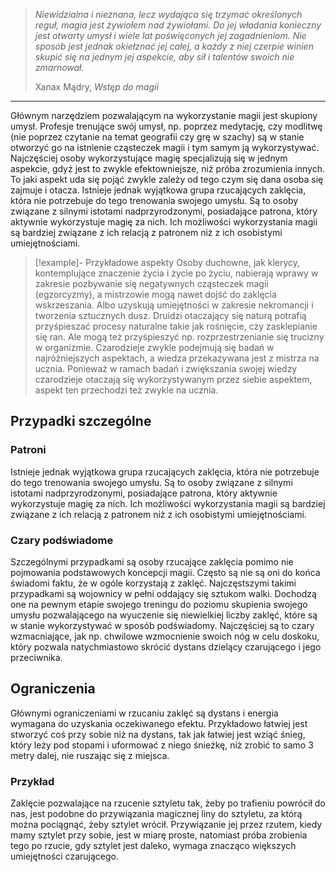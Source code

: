 > *Niewidzialna i nieznana, lecz wydająca się trzymać określonych reguł, magia jest żywiołem nad żywiołami. Do jej władania konieczny jest otwarty umysł i wiele lat poświęconych jej zagadnieniom. Nie sposób jest jednak okiełznać jej całej, a każdy z niej czerpie winien skupić się na jednym jej aspekcie, aby sił i talentów swoich nie zmarnował.*
> 
> Xanax Mądry, *Wstęp do magii*

---
Głównym narzędziem pozwalającym na wykorzystanie magii jest skupiony umysł. Profesje trenujące swój umysł, np. poprzez medytację, czy modlitwę (nie poprzez czytanie na temat geografii czy grę w szachy) są w stanie otworzyć go na istnienie cząsteczek magii i tym samym ją wykorzystywać. Najczęściej osoby wykorzystujące magię specjalizują się w jednym aspekcie, gdyż jest to zwykle efektowniejsze, niż próba zrozumienia innych. To jaki aspekt uda się pojąć zwykle zależy od tego czym się dana osoba się zajmuje i otacza. 
Istnieje jednak wyjątkowa grupa rzucających zaklęcia, która nie potrzebuje do tego trenowania swojego umysłu. Są to osoby związane z silnymi istotami nadprzyrodzonymi, posiadające patrona, który aktywnie wykorzystuje magię za nich. Ich możliwości wykorzystania magii są bardziej związane z ich relacją z patronem niż z ich osobistymi umiejętnościami.

>[!example]- Przykładowe aspekty
>Osoby duchowne, jak klerycy, kontemplujące znaczenie życia i życie po życiu, nabierają wprawy w zakresie pozbywanie się negatywnych cząsteczek magii (egzorcyzmy), a mistrzowie mogą nawet dojść do zaklęcia wskrzeszania. Albo uzyskują umiejętności w zakresie nekromancji i tworzenia sztucznych dusz. 
>Druidzi otaczający się naturą potrafią przyśpieszać procesy naturalne takie jak rośnięcie, czy zasklepianie się ran. Ale mogą też przyśpieszyć np. rozprzestrzenianie się trucizny w organizmie. 
>Czarodzieje zwykle podejmują się badań w najróżniejszych aspektach, a wiedza przekazywana jest z mistrza na ucznia. Ponieważ w ramach badań i zwiększania swojej wiedzy czarodzieje otaczają się wykorzystywanym przez siebie aspektem, aspekt ten przechodzi też zwykle na ucznia.

## Przypadki szczególne
### Patroni
Istnieje jednak wyjątkowa grupa rzucających zaklęcia, która nie potrzebuje do tego trenowania swojego umysłu. Są to osoby związane z silnymi istotami nadprzyrodzonymi, posiadające patrona, który aktywnie wykorzystuje magię za nich. Ich możliwości wykorzystania magii są bardziej związane z ich relacją z patronem niż z ich osobistymi umiejętnościami.
### Czary podświadome
Szczególnymi przypadkami są osoby rzucające zaklęcia pomimo nie pojmowania podstawowych koncepcji magii. Często są nie są oni do końca świadomi faktu, że w ogóle korzystają z zaklęć. Najczęstszymi takimi przypadkami są wojownicy w pełni oddający się sztukom walki. Dochodzą one na pewnym etapie swojego treningu do poziomu skupienia swojego umysłu pozwalającego na wyuczenie się niewielkiej liczby zaklęć, które są w stanie wykorzystywać w sposób podświadomy. Najczęściej są to czary wzmacniające, jak np. chwilowe wzmocnienie swoich nóg w celu doskoku, który pozwala natychmiastowo skrócić dystans dzielący czarującego i jego przeciwnika. 

## Ograniczenia
Głównymi ograniczeniami w rzucaniu zaklęć są dystans i energia wymagana do uzyskania oczekiwanego efektu. Przykładowo łatwiej jest stworzyć coś przy sobie niż na dystans, tak jak łatwiej jest wziąć śnieg, który leży pod stopami i uformować z niego śnieżkę, niż zrobić to samo 3 metry dalej, nie ruszając się z miejsca. 

### Przykład
Zaklęcie pozwalające na rzucenie sztyletu tak, żeby po trafieniu powrócił do nas, jest podobne do przywiązania magicznej liny do sztyletu, za którą można pociągnąć, żeby sztylet wrócił. Przywiązanie jej przez rzutem, kiedy mamy sztylet przy sobie, jest w miarę proste, natomiast próba zrobienia tego po rzucie, gdy sztylet jest daleko, wymaga znacząco większych umiejętności czarującego. 